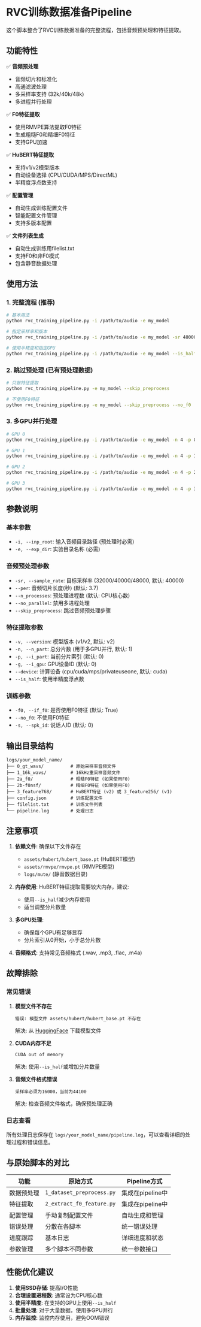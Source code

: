# RVC训练数据准备Pipeline

这个脚本整合了RVC训练数据准备的完整流程，包括音频预处理和特征提取。

## 功能特性

✅ **音频预处理**
- 音频切片和标准化
- 高通滤波处理
- 多采样率支持 (32k/40k/48k)
- 多进程并行处理

✅ **F0特征提取**
- 使用RMVPE算法提取F0特征
- 生成粗糙F0和精细F0特征
- 支持GPU加速

✅ **HuBERT特征提取**
- 支持v1/v2模型版本
- 自动设备选择 (CPU/CUDA/MPS/DirectML)
- 半精度浮点数支持

✅ **配置管理**
- 自动生成训练配置文件
- 智能配置文件管理
- 支持多版本配置

✅ **文件列表生成**
- 自动生成训练用filelist.txt
- 支持F0和非F0模式
- 包含静音数据处理

## 使用方法

### 1. 完整流程 (推荐)

```bash
# 基本用法
python rvc_training_pipeline.py -i /path/to/audio -e my_model

# 指定采样率和版本
python rvc_training_pipeline.py -i /path/to/audio -e my_model -sr 48000 -v v2

# 使用半精度和指定GPU
python rvc_training_pipeline.py -i /path/to/audio -e my_model --is_half -g 0
```

### 2. 跳过预处理 (已有预处理数据)

```bash
# 只做特征提取
python rvc_training_pipeline.py -e my_model --skip_preprocess

# 不使用F0特征
python rvc_training_pipeline.py -e my_model --skip_preprocess --no_f0
```

### 3. 多GPU并行处理

```bash
# GPU 0
python rvc_training_pipeline.py -i /path/to/audio -e my_model -n 4 -p 0 -g 0

# GPU 1
python rvc_training_pipeline.py -i /path/to/audio -e my_model -n 4 -p 1 -g 1

# GPU 2
python rvc_training_pipeline.py -i /path/to/audio -e my_model -n 4 -p 2 -g 2

# GPU 3
python rvc_training_pipeline.py -i /path/to/audio -e my_model -n 4 -p 3 -g 3
```

## 参数说明

### 基本参数
- `-i, --inp_root`: 输入音频目录路径 (预处理时必需)
- `-e, --exp_dir`: 实验目录名称 (必需)

### 音频预处理参数
- `-sr, --sample_rate`: 目标采样率 (32000/40000/48000, 默认: 40000)
- `--per`: 音频切片长度(秒) (默认: 3.7)
- `--n_processes`: 预处理进程数 (默认: CPU核心数)
- `--no_parallel`: 禁用多进程处理
- `--skip_preprocess`: 跳过音频预处理步骤

### 特征提取参数
- `-v, --version`: 模型版本 (v1/v2, 默认: v2)
- `-n, --n_part`: 总分片数 (用于多GPU并行, 默认: 1)
- `-p, --i_part`: 当前分片索引 (默认: 0)
- `-g, --i_gpu`: GPU设备ID (默认: 0)
- `--device`: 计算设备 (cpu/cuda/mps/privateuseone, 默认: cuda)
- `--is_half`: 使用半精度浮点数

### 训练参数
- `-f0, --if_f0`: 是否使用F0特征 (默认: True)
- `--no_f0`: 不使用F0特征
- `-s, --spk_id`: 说话人ID (默认: 0)

## 输出目录结构

```
logs/your_model_name/
├── 0_gt_wavs/          # 原始采样率音频文件
├── 1_16k_wavs/         # 16kHz重采样音频文件
├── 2a_f0/              # 粗糙F0特征 (如果使用F0)
├── 2b-f0nsf/           # 精细F0特征 (如果使用F0)
├── 3_feature768/       # HuBERT特征 (v2) 或 3_feature256/ (v1)
├── config.json         # 训练配置文件
├── filelist.txt        # 训练文件列表
└── pipeline.log        # 处理日志
```

## 注意事项

1. **依赖文件**: 确保以下文件存在
   - `assets/hubert/hubert_base.pt` (HuBERT模型)
   - `assets/rmvpe/rmvpe.pt` (RMVPE模型)
   - `logs/mute/` (静音数据目录)

2. **内存使用**: HuBERT特征提取需要较大内存，建议:
   - 使用`--is_half`减少内存使用
   - 适当调整分片数量

3. **多GPU处理**: 
   - 确保每个GPU有足够显存
   - 分片索引从0开始，小于总分片数

4. **音频格式**: 支持常见音频格式 (.wav, .mp3, .flac, .m4a)

## 故障排除

### 常见错误

1. **模型文件不存在**
   ```
   错误: 模型文件 assets/hubert/hubert_base.pt 不存在
   ```
   解决: 从 [HuggingFace](https://huggingface.co/lj1995/VoiceConversionWebUI/tree/main) 下载模型文件

2. **CUDA内存不足**
   ```
   CUDA out of memory
   ```
   解决: 使用`--is_half`或增加分片数量

3. **音频文件格式错误**
   ```
   采样率必须为16000，当前为44100
   ```
   解决: 检查音频文件格式，确保预处理正确

### 日志查看

所有处理日志保存在 `logs/your_model_name/pipeline.log`，可以查看详细的处理过程和错误信息。

## 与原始脚本的对比

| 功能 | 原始方式 | Pipeline方式 |
|------|----------|-------------|
| 数据预处理 | `1_dataset_preprocess.py` | 集成在pipeline中 |
| 特征提取 | `2_extract_f0_feature.py` | 集成在pipeline中 |
| 配置管理 | 手动复制配置文件 | 自动生成和管理 |
| 错误处理 | 分散在各脚本 | 统一错误处理 |
| 进度跟踪 | 基本日志 | 详细进度和状态 |
| 参数管理 | 多个脚本不同参数 | 统一参数接口 |

## 性能优化建议

1. **使用SSD存储**: 提高I/O性能
2. **合理设置进程数**: 通常设为CPU核心数
3. **使用半精度**: 在支持的GPU上使用`--is_half`
4. **批量处理**: 对于大量数据，使用多GPU并行
5. **内存监控**: 监控内存使用，避免OOM错误